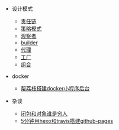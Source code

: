 * 设计模式

  * [责任链](设计模式之责任链.md)
  * [策略模式](设计模式之策略模式.md)
  * [观察者](设计模式之观察者.md)
  * [builder](设计模式之builder.md)
  * [代理](设计模式之代理.md)
  * [工厂](设计模式之工厂.md)
  * [组合](设计模式之组合模式.md)


* docker

  * [帮荔枝搭建docker小程序后台](帮荔枝搭建docker小程序后台.md)

* 杂谈

  * [闭包和对象谁是穷人](闭包是穷人的对象，对象是穷人的闭包.md)
  * [5分钟用hexo和travis搭建github-pages](5分钟用hexo和travis搭建github-pages.md)
  